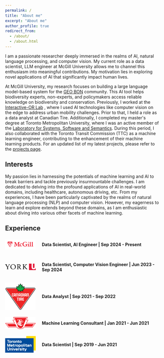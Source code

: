 ```yaml
---
permalink: /
title: "About me"
excerpt: "About me"
author_profile: true
redirect_from: 
  - /about/
  - /about.html
---
```


I am a passionate researcher deeply immersed in the realms of AI, natural language processing, and computer vision. My current role as a data scientist, LLM engineer at McGill University allows me to channel this enthusiasm into meaningful contributions. My motivation lies in exploring novel applications of AI that significantly impact human lives.


At McGill University, my research focuses on building a large language model-based system for the <a href="https://geobon.org/" target="_blank">GEO BON</a> community. This AI tool helps biodiversity experts, non-experts, and policymakers access reliable knowledge on biodiversity and conservation. Previously, I worked at the <a href="https://interactive-or.com/" target="_blank">Interactive-OR Lab</a> , where I used AI technologies like computer vision on the edge to address urban mobility challenges. Prior to that, I held a role as a data analyst at Canadian Tire. Additionally, I completed my master's degree at Toronto Metropolitan University, where I was an active member of the <a href="https://ls3.rnet.torontomu.ca/" target="_blank">Laboratory for Systems, Software and Semantics</a>. During this period, I also collaborated with the Toronto Transit Commission (TTC) as a machine learning engineer, contributing to the enhancement of their machine learning products. For an updated list of my latest projects, please refer to the [projects page](projects).

## Interests
My passion lies in harnessing the potentials of machine learning and AI to break barriers and tackle previously insurmountable challenges. I am dedicated to delving into the profound applications of AI in real-world domains, including healthcare, autonomous driving, etc. From my experiences, I have been particularly captivated by the realms of natural language processing (NLP) and computer vision. However, my eagerness to learn and explore extends beyond these domains, as I am enthusiastic about diving into various other facets of machine learning.

## Experience

<style>
.experience-container {
  display: flex;
  align-items: center;
  margin-bottom: 20px; /* Adjust margin as needed */
}

.company-logo {
  max-width: 100px; /* Adjust the maximum width of the logo */
  margin-right: 20px; /* Adjust spacing between logo and text */
}

.experience-info {
  flex: 1;
}
</style>

<!-- McGill -->
<div class="experience-container">
  <img src="/images/McGill_logo.png" alt="McGill Logo" class="company-logo">
  <div class="experience-info">
    <p><strong>Data Scientist, AI Engineer | Sep 2024 - Present</strong></p>
  </div>
</div>

<!-- YorkU -->
<div class="experience-container">
  <img src="/images/YorkU_logo.png" alt="YorkU Logo" class="company-logo">
  <div class="experience-info">
    <p><strong>Data Scientist, Computer Vision Engineer | Jun 2023 - Sep 2024</strong></p>
  </div>
</div>

<!-- Canadian Tire -->
<div class="experience-container">
  <img src="/images/Canadian_Tire_logo.png" alt="Canadian Tire Logo" class="company-logo">
  <div class="experience-info">
    <p><strong>Data Analyst | Sep 2021 - Sep 2022</strong></p>
  </div>
</div>

<!-- TTC -->
<div class="experience-container">
  <img src="/images/TTC_logo.png" alt="TTC Logo" class="company-logo">
  <div class="experience-info">
    <p><strong>Machine Learning Consultant | Jan 2021 - Jun 2021</strong></p>
  </div>
</div>

<!-- TMU -->
<div class="experience-container">
  <img src="/images/TMU_logo.png" alt="TMU Logo" class="company-logo">
  <div class="experience-info">
    <p><strong>Data Scientist | Sep 2019 - Jun 2021</strong></p>
  </div>
</div>







